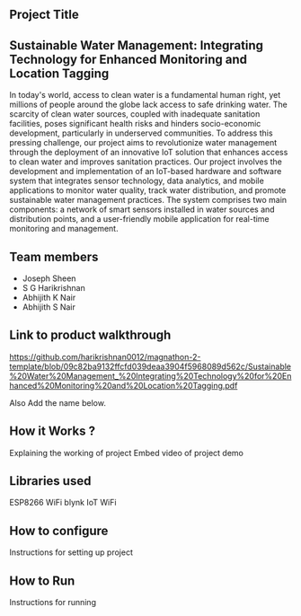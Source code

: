 ## Project Title
## Sustainable Water Management: Integrating Technology for Enhanced Monitoring and Location Tagging

In today's world, access to clean water is a fundamental human right, yet millions of people around the globe lack access to safe drinking water. The scarcity of clean water sources, coupled with inadequate sanitation facilities, poses significant health risks and hinders socio-economic development, particularly in underserved communities. To address this pressing challenge, our project aims to revolutionize water management through the deployment of an innovative IoT solution that enhances access to clean water and improves sanitation practices.
Our project involves the development and implementation of an IoT-based hardware and software system that integrates sensor technology, data analytics, and mobile applications to monitor water quality, track water distribution, and promote sustainable water management practices. The system comprises two main components: a network of smart sensors installed in water sources and distribution points, and a user-friendly mobile application for real-time monitoring and management.

## Team members
- Joseph Sheen
- S G Harikrishnan
- Abhijith K Nair
- Abhijith S Nair
## Link to product walkthrough
https://github.com/harikrishnan0012/magnathon-2-template/blob/09c82ba9132ffcfd039deaa3904f5968089d562c/Sustainable%20Water%20Management_%20Integrating%20Technology%20for%20Enhanced%20Monitoring%20and%20Location%20Tagging.pdf


Also Add the name below.

## How it Works ?
Explaining the working of project
Embed video of project demo


## Libraries used
ESP8266 WiFi 
blynk IoT 
WiFi


## How to configure
Instructions for setting up project

## How to Run
Instructions for running

